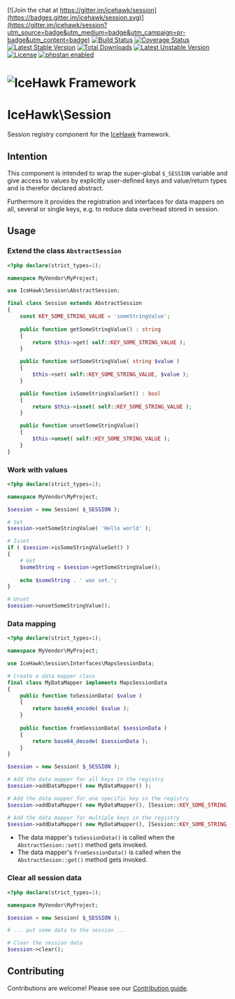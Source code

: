 [![Join the chat at https://gitter.im/icehawk/session](https://badges.gitter.im/icehawk/session.svg)](https://gitter.im/icehawk/session?utm_source=badge&utm_medium=badge&utm_campaign=pr-badge&utm_content=badge)
[![Build Status](https://travis-ci.org/icehawk/session.svg?branch=master)](https://travis-ci.org/icehawk/session)
[![Coverage Status](https://coveralls.io/repos/github/icehawk/session/badge.svg?branch=master)](https://coveralls.io/github/icehawk/session?branch=master)
[![Latest Stable Version](https://poser.pugx.org/icehawk/session/v/stable)](https://packagist.org/packages/icehawk/session) 
[![Total Downloads](https://poser.pugx.org/icehawk/session/downloads)](https://packagist.org/packages/icehawk/session) 
[![Latest Unstable Version](https://poser.pugx.org/icehawk/session/v/unstable)](https://packagist.org/packages/icehawk/session) 
[![License](https://poser.pugx.org/icehawk/session/license)](https://packagist.org/packages/icehawk/session)
[![phpstan enabled](https://img.shields.io/badge/phpstan-enabled-green.svg)](https://github.com/phpstan/phpstan)

# ![IceHawk Framework](https://icehawk.github.io/images/Logo-Flying-Tail-White.png)

# IceHawk\Session

Session registry component for the [IceHawk](https://github.com/icehawk/icehawk) framework.

## Intention

This component is intended to wrap the super-global `$_SESSION` variable and give 
access to values by explicitly user-defined keys and value/return types 
and is therefor declared abstract.

Furthermore it provides the registration and interfaces for data mappers on all, several or single keys, e.g. to reduce data overhead stored in session.

## Usage

### Extend the class `AbstractSession`
 
```php
<?php declare(strict_types=1);

namespace MyVendor\MyProject;

use IceHawk\Session\AbstractSession;

final class Session extends AbstractSession
{
    const KEY_SOME_STRING_VALUE = 'someStringValue';
    
    public function getSomeStringValue() : string
    {
        return $this->get( self::KEY_SOME_STRING_VALUE );
    }

    public function setSomeStringValue( string $value )
    {
        $this->set( self::KEY_SOME_STRING_VALUE, $value );
    }

    public function isSomeStringValueSet() : bool
    {
        return $this->isset( self::KEY_SOME_STRING_VALUE );
    }

    public function unsetSomeStringValue()
    {
        $this->unset( self::KEY_SOME_STRING_VALUE );
    }
}
```

### Work with values

```php
<?php declare(strict_types=1);

namespace MyVendor\MyProject;

$session = new Session( $_SESSION );

# Set
$session->setSomeStringValue( 'Hello world' );

# Isset
if ( $session->isSomeStringValueSet() )
{
    # Get
    $someString = $session->getSomeStringValue();
    
    echo $someString . ' was set.';
}

# Unset 
$session->unsetSomeStringValue();
```

### Data mapping

```php
<?php declare(strict_types=1);

namespace MyVendor\MyProject;

use IceHawk\Session\Interfaces\MapsSessionData;

# Create a data mapper class
final class MyDataMapper implements MapsSessionData
{
	public function toSessionData( $value ) 
	{
        return base64_encode( $value );
	}
	
	public function fromSessionData( $sessionData ) 
	{
		return base64_decode( $sessionData );
	}
}

$session = new Session( $_SESSION );

# Add the data mapper for all keys in the registry
$session->addDataMapper( new MyDataMapper() );

# Add the data mapper for one specific key in the registry
$session->addDataMapper( new MyDataMapper(), [Session::KEY_SOME_STRING_VALUE] );

# Add the data mapper for multiple keys in the registry
$session->addDataMapper( new MyDataMapper(), [Session::KEY_SOME_STRING_VALUE, Session::KEY_SOME_OTHER_VALUE] );
```

- The data mapper's `toSessionData()` is called when the `AbstractSesion::set()` method gets invoked.
- The data mapper's `fromSessionData()` is called when the `AbstractSesion::get()` method gets invoked.

### Clear all session data

```php
<?php declare(strict_types=1);

namespace MyVendor\MyProject;

$session = new Session( $_SESSION );

# ... put some data to the session ...

# Clear the session data
$session->clear();
```

## Contributing

Contributions are welcome! Please see our [Contribution guide](./CONTRIBUTING.md).
